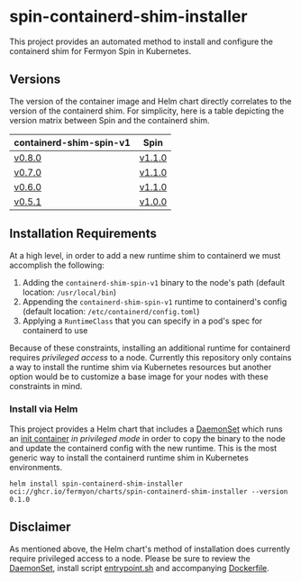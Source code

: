 # spin-containerd-shim-installer

This project provides an automated method to install and configure the containerd shim for Fermyon Spin in Kubernetes.

## Versions

The version of the container image and Helm chart directly correlates to the version of the containerd shim. For simplicity, here is a table depicting the version matrix between Spin and the containerd shim.

| containerd-shim-spin-v1                                                         | Spin                                                          |
| ------------------------------------------------------------------------------- | ------------------------------------------------------------- |
| [v0.8.0](https://github.com/deislabs/containerd-wasm-shims/releases/tag/v0.8.0) | [v1.1.0](https://github.com/fermyon/spin/releases/tag/v1.4.0) |
| [v0.7.0](https://github.com/deislabs/containerd-wasm-shims/releases/tag/v0.7.0) | [v1.1.0](https://github.com/fermyon/spin/releases/tag/v1.2.0) |
| [v0.6.0](https://github.com/deislabs/containerd-wasm-shims/releases/tag/v0.6.0) | [v1.1.0](https://github.com/fermyon/spin/releases/tag/v1.1.0) |
| [v0.5.1](https://github.com/deislabs/containerd-wasm-shims/releases/tag/v0.5.1) | [v1.0.0](https://github.com/fermyon/spin/releases/tag/v1.0.0) |

## Installation Requirements

At a high level, in order to add a new runtime shim to containerd we must accomplish the following:

1. Adding the `containerd-shim-spin-v1` binary to the node's path (default location: `/usr/local/bin`)
2. Appending the `containerd-shim-spin-v1` runtime to containerd's config (default location: `/etc/containerd/config.toml`)
3. Applying a `RuntimeClass` that you can specify in a pod's spec for containerd to use

Because of these constraints, installing an additional runtime for containerd requires _privileged access_ to a node. Currently this repository only contains a way to install the runtime shim via Kubernetes resources but another option would be to customize a base image for your nodes with these constraints in mind.

### Install via Helm

This project provides a Helm chart that includes a [DaemonSet](chart/templates/daemonset.yaml) which runs an [init container](image/Dockerfile) _in privileged mode_ in order to copy the binary to the node and update the containerd config with the new runtime. This is the most generic way to install the containerd runtime shim in Kubernetes environments.

```shell
helm install spin-containerd-shim-installer oci://ghcr.io/fermyon/charts/spin-containerd-shim-installer --version 0.1.0
```

## Disclaimer

As mentioned above, the Helm chart's method of installation does currently require privileged access to a node. Please be sure to review the [DaemonSet](chart/templates/daemonset.yaml), install script [entrypoint.sh](image/entrypoint.sh) and accompanying [Dockerfile](image/Dockerfile).
